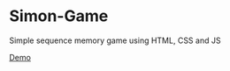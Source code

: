 # Simon-Game
Simple sequence memory game using HTML, CSS and JS

<a href="https://lvdlrs.github.io/Simon-Game/">Demo</a>
